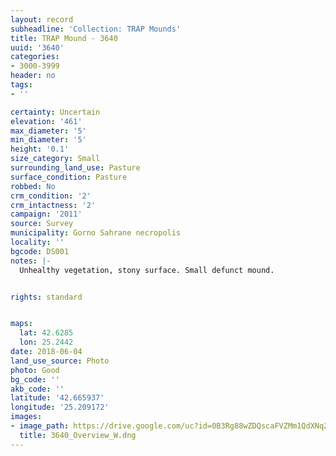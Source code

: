 ```yaml
---
layout: record
subheadline: 'Collection: TRAP Mounds'
title: TRAP Mound - 3640
uuid: '3640'
categories:
- 3000-3999
header: no
tags:
- ''

certainty: Uncertain
elevation: '461'
max_diameter: '5'
min_diameter: '5'
height: '0.1'
size_category: Small
surrounding_land_use: Pasture
surface_condition: Pasture
robbed: No
crm_condition: '2'
crm_intactness: '2'
campaign: '2011'
source: Survey
municipality: Gorno Sahrane necropolis
locality: ''
bgcode: DS001
notes: |-
  Unhealthy vegetation, stony surface. Small defunct mound.


rights: standard


maps:
  lat: 42.6285
  lon: 25.2442
date: 2018-06-04
land_use_source: Photo
photo: Good
bg_code: ''
akb_code: ''
latitude: '42.665937'
longitude: '25.209172'
images:
- image_path: https://drive.google.com/uc?id=0B3Rg88wZDQscaFVZMm1QdXNqZ1U
  title: 3640_Overview_W.dng
---
```

